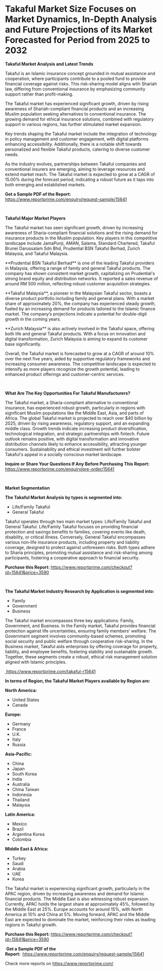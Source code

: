 <p><h1>Takaful Market Size Focuses on Market Dynamics, In-Depth Analysis and Future Projections of its Market Forecasted for Period from 2025 to 2032</h1></p><p><strong>Takaful Market Analysis and Latest Trends</strong></p>
<p><p>Takaful is an Islamic insurance concept grounded in mutual assistance and cooperation, where participants contribute to a pooled fund to provide financial coverage against risks. This risk-sharing model aligns with Shariah law, differing from conventional insurance by emphasizing community support rather than profit-making.</p><p>The Takaful market has experienced significant growth, driven by rising awareness of Shariah-compliant financial products and an increasing Muslim population seeking alternatives to conventional insurance. The growing demand for ethical insurance solutions, combined with regulatory support in various regions, has further stimulated market expansion. </p><p>Key trends shaping the Takaful market include the integration of technology in policy management and customer engagement, with digital platforms enhancing accessibility. Additionally, there is a notable shift towards personalized and flexible Takaful products, catering to diverse customer needs. </p><p>As the industry evolves, partnerships between Takaful companies and conventional insurers are emerging, aiming to leverage resources and extend market reach. The Takaful market is expected to grow at a CAGR of 15.00% during the forecast period, indicating a robust future as it taps into both emerging and established markets.</p></p>
<p><strong>Get a Sample PDF of the Report:&nbsp;</strong> <a href="https://www.reportprime.com/enquiry/request-sample/15641?utm_campaign=1743&utm_medium=2&utm_source=Github&utm_content=ia&utm_term=20032025&utm_id=takaful">https://www.reportprime.com/enquiry/request-sample/15641</a></p>
<p>&nbsp;</p>
<p><strong>Takaful Major Market Players</strong></p>
<p><p>The Takaful market has seen significant growth, driven by increasing awareness of Sharia-compliant financial solutions and the rising demand for insurance products in the Muslim population. Key players in this competitive landscape include JamaPunji, AMAN, Salama, Standard Chartered, Takaful Brunei Darussalam Sdn Bhd, Prudential BSN Takaful Berhad, Zurich Malaysia, and Takaful Malaysia.</p><p>**Prudential BSN Takaful Berhad** is one of the leading Takaful providers in Malaysia, offering a range of family and general Takaful products. The company has shown consistent market growth, capitalizing on Prudential's strong brand equity and distribution networks. It reported a sales revenue of around RM 500 million, reflecting robust customer acquisition strategies.</p><p>**Takaful Malaysia**, a pioneer in the Malaysian Takaful sector, boasts a diverse product portfolio including family and general plans. With a market share of approximately 20%, the company has experienced steady growth, fueled by an increasing demand for products tailored to the Islamic finance market. The company’s projections indicate a potential for double-digit growth in the coming years.</p><p>**Zurich Malaysia** is also actively involved in the Takaful space, offering both life and general Takaful products. With a focus on innovation and digital transformation, Zurich Malaysia is aiming to expand its customer base significantly. </p><p>Overall, the Takaful market is forecasted to grow at a CAGR of around 10% over the next five years, aided by supportive regulatory frameworks and increasing consumer awareness. The competitive landscape is expected to intensify as more players recognize the growth potential, leading to enhanced product offerings and customer-centric services.</p></p>
<p>&nbsp;</p>
<p><strong>What Are The Key Opportunities For Takaful Manufacturers?</strong></p>
<p><p>The Takaful market, a Sharia-compliant alternative to conventional insurance, has experienced robust growth, particularly in regions with significant Muslim populations like the Middle East, Asia, and parts of Africa. The global Takaful market is projected to reach over $40 billion by 2025, driven by rising awareness, regulatory support, and an expanding middle class. Growth trends indicate increasing product diversification, technological integration, and strategic partnerships with fintech. Future outlook remains positive, with digital transformation and innovative distribution channels likely to enhance accessibility, attracting younger consumers. Sustainability and ethical investment will further bolster Takaful's appeal in a socially conscious market landscape.</p></p>
<p><strong>Inquire or Share Your Questions If Any Before Purchasing This Report:</strong> <a href="https://www.reportprime.com/enquiry/pre-order/15641?utm_campaign=1743&utm_medium=2&utm_source=Github&utm_content=ia&utm_term=20032025&utm_id=takaful">https://www.reportprime.com/enquiry/pre-order/15641</a></p>
<p>&nbsp;</p>
<p><strong>Market Segmentation</strong></p>
<p><strong>The Takaful Market Analysis by types is segmented into:</strong></p>
<p><ul><li>Life/Family Takaful</li><li>General Takaful</li></ul></p>
<p><p>Takaful operates through two main market types: Life/Family Takaful and General Takaful. Life/Family Takaful focuses on providing financial protection and savings benefits to families, covering events like death, disability, or critical illness. Conversely, General Takaful encompasses various non-life insurance products, including property and liability coverage, designed to protect against unforeseen risks. Both types adhere to Sharia principles, promoting mutual assistance and risk-sharing among participants, fostering a cooperative approach to financial security.</p></p>
<p><strong>Purchase this Report:&nbsp;</strong><a href="https://www.reportprime.com/checkout?id=15641&price=3590&utm_campaign=1743&utm_medium=2&utm_source=Github&utm_content=ia&utm_term=20032025&utm_id=takaful">https://www.reportprime.com/checkout?id=15641&price=3590</a></p>
<p>&nbsp;</p>
<p><strong>The Takaful Market Industry Research by Application is segmented into:</strong></p>
<p><ul><li>Family</li><li>Government</li><li>Business</li></ul></p>
<p><p>The Takaful market encompasses three key applications: Family, Government, and Business. In the Family market, Takaful provides financial protection against life uncertainties, ensuring family members’ welfare. The Government segment involves community-based schemes, promoting social security and public welfare through cooperative risk-sharing. In the Business market, Takaful aids enterprises by offering coverage for property, liability, and employee benefits, fostering stability and sustainable growth. Together, these segments create a robust, ethical risk management solution aligned with Islamic principles.</p></p>
<p><a href="https://www.reportprime.com/takaful-r15641?utm_campaign=1743&utm_medium=2&utm_source=Github&utm_content=ia&utm_term=20032025&utm_id=takaful">&nbsp;https://www.reportprime.com/takaful-r15641</a></p>
<p><strong>In terms of Region, the Takaful Market Players available by Region are:</strong></p>
<p>
    <p> <strong> North America: </strong>
        <ul>
            <li>United States</li>
            <li>Canada</li>
        </ul>
        </p> 
    <p> <strong> Europe: </strong>
        <ul>
            <li>Germany</li>
            <li>France</li>
            <li>U.K.</li>
            <li>Italy</li>
            <li>Russia</li>
        </ul>
        </p> 
    <p> <strong> Asia-Pacific: </strong>
        <ul>
            <li>China</li>
            <li>Japan</li>
            <li>South Korea</li>
            <li>India</li>
            <li>Australia</li>
            <li>China Taiwan</li>
            <li>Indonesia</li>
            <li>Thailand</li>
            <li>Malaysia</li>
        </ul>
        </p> 
    <p> <strong> Latin America: </strong>
        <ul>
            <li>Mexico</li>
            <li>Brazil</li>
            <li>Argentina Korea</li>
            <li>Colombia</li>
        </ul>
        </p> 
    <p> <strong> Middle East & Africa: </strong>
        <ul>
            <li>Turkey</li>
            <li>Saudi</li>
            <li>Arabia</li>
            <li>UAE</li>
            <li>Korea</li>
        </ul>
    </p>
    </p>
<p><p>The Takaful market is experiencing significant growth, particularly in the APAC region, driven by increasing awareness and demand for Islamic financial products. The Middle East is also witnessing robust expansion. Currently, APAC holds the largest share at approximately 45%, followed by the Middle East at 25%. Europe accounts for around 15%, with North America at 10% and China at 5%. Moving forward, APAC and the Middle East are expected to dominate the market, reinforcing their roles as leading regions in Takaful growth.</p></p>
<p><strong>Purchase this Report: </strong><a href="https://www.reportprime.com/checkout?id=15641&price=3590&utm_campaign=1743&utm_medium=2&utm_source=Github&utm_content=ia&utm_term=20032025&utm_id=takaful">https://www.reportprime.com/checkout?id=15641&price=3590</a></p>
<p>&nbsp;<strong>Get a Sample PDF of the Report:&nbsp;&nbsp;</strong><a href="https://www.reportprime.com/enquiry/request-sample/15641?utm_campaign=1743&utm_medium=2&utm_source=Github&utm_content=ia&utm_term=20032025&utm_id=takaful">https://www.reportprime.com/enquiry/request-sample/15641</a></p>
<p><strong></strong></p>
<p>Check more reports on <a href="https://www.reportprime.com/?utm_campaign=1743&utm_medium=2&utm_source=Github&utm_content=ia&utm_term=20032025&utm_id=takaful">https://www.reportprime.com/</a></p>